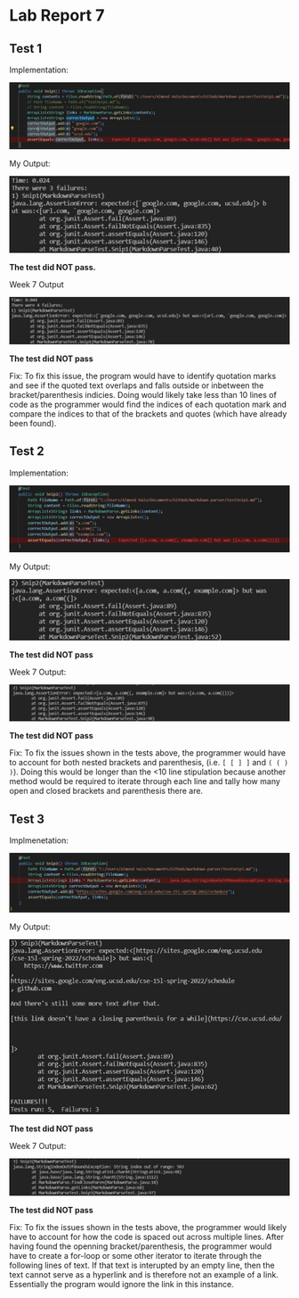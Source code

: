 # Lab Report 7

## Test 1 

Implementation:

![](MyTest1.jpg)

My Output:

![](MyOutput1.jpg)

**The test did NOT pass.**

Week 7 Output

![](7Output1.jpg)

**The test did NOT pass**

Fix:
To fix this issue, the program would have to identify quotation marks and see if the quoted text overlaps and falls outside or inbetween the bracket/parenthesis indicies. Doing would likely take less than 10 lines of code as the programmer would find the indices of each quotation mark and compare the indices to that of the brackets and quotes (which have already been found).

## Test 2

Implementation:

![](MyTest2.jpg)

My Output:

![](MyOutput2.jpg)

**The test did NOT pass**

Week 7 Output:

![](7Output2.jpg)

**The test did NOT pass**

Fix:
To fix the issues shown in the tests above, the programmer would have to account for both nested brackets and parenthesis, (i.e. ```[ [ ] ]``` and ```( ( ) )```). Doing this would be longer than the <10 line stipulation because another method would be required to iterate through each line and tally how many open and closed brackets and parenthesis there are. 

## Test 3

Implmenetation:

![](MyTest3.jpg)
 
My Output:

![](MyOutput3.jpg)

**The test did NOT pass**

Week 7 Output:

![](7Output3.jpg)

**The test did NOT pass**

Fix:
To fix the issues shown in the tests above, the programmer would likely have to account for how the code is spaced out across multiple lines. After having found the openning bracket/parenthesis, the programmer would have to create a for-loop or some other iterator to iterate through the following lines of text. If that text is interupted by an empty line, then the text cannot serve as a hyperlink and is therefore not an example of a link. Essentially the program would ignore the link in this instance.